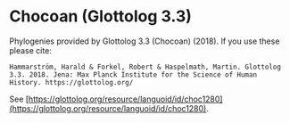 # Chocoan (Glottolog 3.3)

Phylogenies provided by Glottolog 3.3 (Chocoan) (2018). If you use these please cite:

```
Hammarström, Harald & Forkel, Robert & Haspelmath, Martin. Glottolog 3.3. 2018. Jena: Max Planck Institute for the Science of Human History. https://glottolog.org/
```

See  [https://glottolog.org/resource/languoid/id/choc1280](https://glottolog.org/resource/languoid/id/choc1280).

